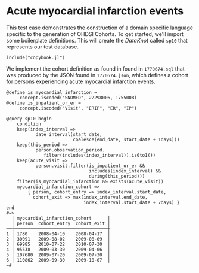 # Acute myocardial infarction events

This test case demonstrates the construction of a domain specific
language specific to the generation of OHDSI Cohorts. To get started,
we'll import some boilerplate definitions. This will create the
*DataKnot* called `sp10` that represents our test database.

    include("copybook.jl")

We implement the cohort definition as found in found in `1770674.sql`
that was produced by the JSON found in `1770674.json`, which defines
a cohort for persons experiencing acute myocardial infarction events.

    @define is_myocardial_infarction =
         concept.iscoded("SNOMED", 22298006, 1755008)
    @define is_inpatient_or_er =
         concept.iscoded("Visit", "ERIP", "ER", "IP")

    @query sp10 begin
        condition
        keep(index_interval =>
               date_interval(start_date,
                             coalesce(end_date, start_date + 1days)))
        keep(this_period =>
               person.observation_period.
                  filter(includes(index_interval)).is0to1())
        keep(acute_visit =>
               person.visit.filter(is_inpatient_or_er &&
                                   includes(index_interval) &&
                                   during(this_period)))
        filter(is_myocardial_infarction && exists(acute_visit))
        myocardial_infarction_cohort =>
            { person, cohort_entry => index_interval.start_date,
              cohort_exit => max(index_interval.end_date,
                                 index_interval.start_date + 7days) }
    end
    #=>
      │ myocardial_infarction_cohort      │
      │ person  cohort_entry  cohort_exit │
    ──┼───────────────────────────────────┼
    1 │ 1780    2008-04-10    2008-04-17  │
    2 │ 30091   2009-08-02    2009-08-09  │
    3 │ 69985   2010-07-22    2010-07-30  │
    4 │ 95538   2009-03-30    2009-04-06  │
    5 │ 107680  2009-07-20    2009-07-30  │
    6 │ 110862  2009-09-30    2009-10-07  │
    =#

